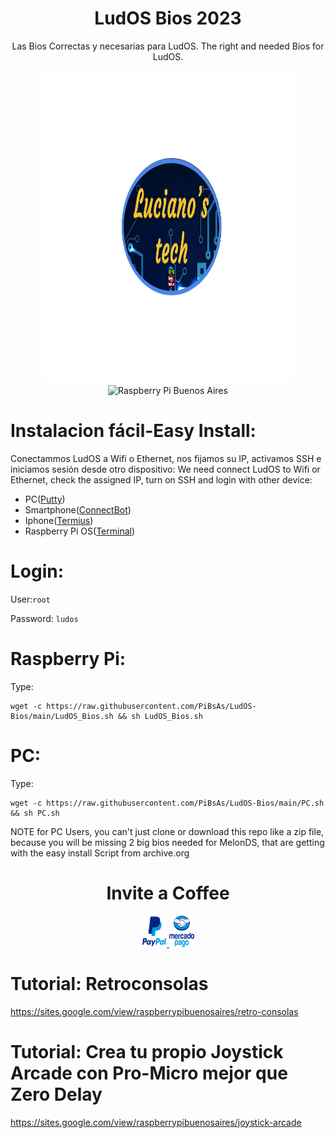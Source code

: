 #                                  <h1 align="center"> LudOS Bios 2023</h1>
<p align="center">
  Las Bios Correctas y necesarias para LudOS.
  The right and needed Bios for LudOS. 
</p>
<p align="center">
<img src="https://raw.githubusercontent.com/PiBsAs/RetroPieBios/master/logov3.png" alt="Raspberry Pi Buenos Aires" width="400" height="500"><img src="https://github.com/PiBsAs/LudOS-Bios/blob/main/LudOS.png" alt="Raspberry Pi Buenos Aires" width="400" height="500">
</p>


# Instalacion fácil-Easy Install:

Conectammos LudOS a Wifi o Ethernet, nos fijamos su IP, activamos SSH e iniciamos sesión desde otro dispositivo:
We need connect LudOS to Wifi or Ethernet, check the assigned IP, turn on SSH and login with other device:
- PC([Putty](https://www.putty.org/))
- Smartphone([ConnectBot](https://play.google.com/store/apps/details?id=org.connectbot&hl=es&gl=US))
- Iphone([Termius](https://apps.apple.com/pe/app/termius-ssh-client/id549039908))
- Raspberry Pi OS([Terminal](https://www.raspberrypi.com/documentation/computers/remote-access.html))

# Login:

User:`root`

Password: `ludos`

# Raspberry Pi:

Type:
```
wget -c https://raw.githubusercontent.com/PiBsAs/LudOS-Bios/main/LudOS_Bios.sh && sh LudOS_Bios.sh
```

# PC:

Type:
```
wget -c https://raw.githubusercontent.com/PiBsAs/LudOS-Bios/main/PC.sh && sh PC.sh
```
NOTE for PC Users, you can't just clone or download this repo like a zip file, because you will be missing 2 big bios needed for MelonDS, that are getting with the easy install Script from archive.org

<h1 align="center"> Invite a Coffee</h1>
<p align="center">
<a href="https://www.paypal.com/paypalme/RaspberryPiBsAs">
<img src="https://raw.githubusercontent.com/PiBsAs/MiPiTV/master/Paypal_2014_logo.png" alt="Invite a Coffee" width="40" height="50">
</a>
<a href="https://link.mercadopago.com.ar/raspberrypibsas">
<img src="https://raw.githubusercontent.com/PiBsAs/MiPiTV/master/MercadoPago.png" alt="Invite a Coffee" width="40" height="50">
</a>
</p>

# Tutorial: Retroconsolas
https://sites.google.com/view/raspberrypibuenosaires/retro-consolas

# Tutorial: Crea tu propio Joystick Arcade con Pro-Micro mejor que Zero Delay
https://sites.google.com/view/raspberrypibuenosaires/joystick-arcade
